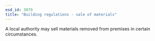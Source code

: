 ```yaml
---
esd_id: 3079
title: "Building regulations - sale of materials"
---
```


A local authority may sell materials removed from premises in certain circumstances. 

